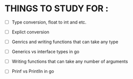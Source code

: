 # THINGS TO STUDY FOR :
- [ ] Type conversion, float to int and etc.
- [ ] Explict conversion
- [ ] Genrics and writing functions that can take any type
- [ ] Generics vs interface types in go
- [ ] Writing functions that can take any number of arguments
- [ ] Prinf vs Printlln in go


